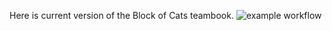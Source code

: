 Here is current version of the Block of Cats teambook. ![example workflow](https://github.com/No-Idle/teambook/actions/workflows/example_test.yml/badge.svg)
